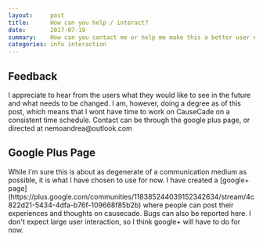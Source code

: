 ```yaml
---
layout:     post
title:      How can you help / interact?
date:       2017-07-19 
summary:    How can you contact me or help me make this a better user experience?
categories: info interaction
---
```


## Feedback

<p>I appreciate to hear from the users what they would like to see in the future and what needs to be changed. I am, however, doing a degree as of this post, which means that I wont have time to work on CauseCade on a consistent time schedule. 
Contact can be through the google plus page, or directed at nemoandrea@outlook.com </p>

## Google Plus Page

<p> While i'm sure this is about as degenerate of a communication medium as possible, it is what I have chosen to use for now.
I have created a [google+ page](https://plus.google.com/communities/118385244039152342634/stream/4c822d21-5434-4dfa-b76f-109668f85b2b) where people can post their experiences and thoughts on causecade. Bugs can also be reported here. I don't expect large user interaction, so I think google+ will have to do for now.</p>

